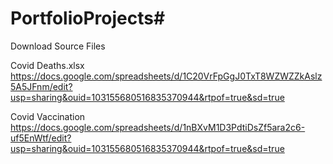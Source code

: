# PortfolioProjects#

Download Source Files


Covid Deaths.xlsx
https://docs.google.com/spreadsheets/d/1C20VrFpGgJ0TxT8WZWZZkAslz5A5JFnm/edit?usp=sharing&ouid=103155680516835370944&rtpof=true&sd=true

Covid Vaccination
https://docs.google.com/spreadsheets/d/1nBXvM1D3PdtiDsZf5ara2c6-uf5EnWtf/edit?usp=sharing&ouid=103155680516835370944&rtpof=true&sd=true
